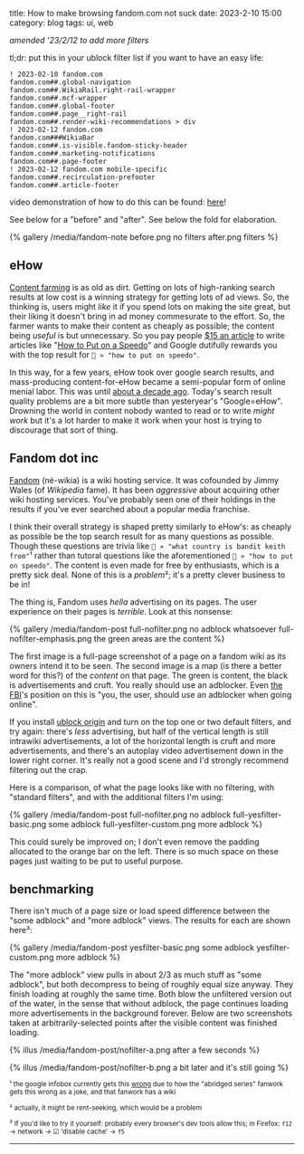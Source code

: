 title: How to make browsing fandom.com not suck
date: 2023-2-10 15:00
category: blog
tags: ui, web

*amended '23/2/12 to add more filters*

tl;dr: put this in your ublock filter list if you want to have an easy life:

```
! 2023-02-10 fandom.com
fandom.com##.global-navigation
fandom.com##.WikiaRail.right-rail-wrapper
fandom.com##.mcf-wrapper
fandom.com##.global-footer
fandom.com##.page__right-rail
fandom.com##.render-wiki-recommendations > div
! 2023-02-12 fandom.com
fandom.com###WikiaBar
fandom.com##.is-visible.fandom-sticky-header
fandom.com##.marketing-notifications
fandom.com##.page-footer
! 2023-02-12 fandom.com mobile-specific
fandom.com##.recirculation-prefooter
fandom.com##.article-footer
```

video demonstration of how to do this can be found: [here]!

See below for a "before" and "after". See below the fold for elaboration.

{% gallery /media/fandom-note
  before.png no filters
  after.png filters
%}

<!-- more -->

## eHow

[Content farming] is as old as dirt. Getting on lots of high-ranking search results at low cost is a winning strategy for getting lots of ad views. So, the thinking is, users might *like* it if you spend lots on making the site great, but their liking it doesn't bring in ad money commesurate to the effort. So, the farmer wants to make their content as cheaply as possible; the content being *useful* is but unnecessary. So you pay people [$15 an article] to write articles like "[How to Put on a Speedo]" and Google dutifully rewards you with the top result for `🔎 » "how to put on speedo"`.

In this way, for a few years, eHow took over google search results, and mass-producing content-for-eHow became a semi-popular form of online menial labor. This was until [about a decade ago]. Today's search result quality problems are a bit more subtle than yesteryear's "Google=eHow". Drowning the world in content nobody wanted to read or to write *might work* but it's a lot harder to make it work when your host is trying to discourage that sort of thing.

## Fandom dot inc

[Fandom][fandom] (né-wikia) is a wiki hosting service. It was cofounded by Jimmy Wales (of *Wikipedia* fame). It has been *aggressive* about acquiring other wiki hosting services. You've probably seen one of their holdings in the results if you've ever searched about a popular media franchise.

I think their overall strategy is shaped pretty similarly to eHow's: as cheaply as possible be the top search result for as many questions as possible. Though these questions are trivia like `🔎 » "what country is bandit keith from"`¹ rather than tutoral questions like the aforementioned `🔎 » "how to put on speedo"`. The content is even made for free by enthusiasts, which is a pretty sick deal. None of this is a *problem*²; it's a pretty clever business to be in!

The thing is, Fandom uses *hella* advertising on its pages. The user experience on their pages is *terrible*. Look at this nonsense:

{% gallery /media/fandom-post
  full-nofilter.png no adblock whatsoever
  full-nofilter-emphasis.png the green areas are the content
%}

The first image is a full-page screenshot of a page on a fandom wiki as its owners intend it to be seen. The second image is a map (is there a better word for this?) of the *content* on that page. The green is content, the black is advertisements and cruft. You really should use an adblocker. Even [the FBI]'s position on this is "you, the user, should use an adblocker when going online".

If you install [ublock origin] and turn on the top one or two default filters, and try again: there's *less* advertising, but half of the vertical length is still intrawiki advertisements, a lot of the horizontal length is cruft and more advertisements, and there's an autoplay video advertisement down in the lower right corner. It's really not a good scene and I'd strongly recommend filtering out the crap.

Here is a comparison, of what the page looks like with no filtering, with "standard filters", and with the additional filters I'm using:

{% gallery /media/fandom-post
  full-nofilter.png no adblock
  full-yesfilter-basic.png some adblock
  full-yesfilter-custom.png more adblock
%}

This could surely be improved on; I don't even remove the padding allocated to the orange bar on the left. There is so much space on these pages just waiting to be put to useful purpose.

## benchmarking

There isn't much of a page size or load speed difference between the "some adblock" and "more adblock" views. The results for each are shown here³:

{% gallery /media/fandom-post
  yesfilter-basic.png some adblock
  yesfilter-custom.png more adblock
%}

The "more adblock" view pulls in about 2/3 as much stuff as "some adblock", but both decompress to being of roughly equal size anyway. They finish loading at roughly the same time. Both blow the unfiltered version out of the water, in the sense that without adblock, the page continues loading more advertisements in the background forever. Below are two screenshots taken at arbitrarily-selected points after the visible content was finished loading.

{% illus /media/fandom-post/nofilter-a.png after a few seconds %}

{% illus /media/fandom-post/nofilter-b.png a bit later and it's still going %}

<small>¹ the google infobox currently gets this [wrong] due to how the "abridged series" fanwork gets this wrong as a joke, and that fanwork has a wiki</small>

<small>² actually, it might be rent-seeking, which would be a problem</small>

<small>³ If you'd like to try it yourself: probably every browser's dev tools allow this; in Firefox: `f12` → network → ☑ 'disable cache' → `f5`</small>

---

[here]: https://nyuu.page/media/fandom-footnote/howtofilter.webm
[Content farming]: https://en.wikipedia.org/wiki/Content_farm
[about a decade ago]: https://en.wikipedia.org/wiki/Google_Panda
[$15 an article]: https://server.moneysavingmom.com/how-to-make-money-writing-for-ehow-com/
[How to Put on a Speedo]: https://worstofehow.wordpress.com/2011/01/01/how-to-put-on-a-speedo/
[fandom]: https://www.fandom.com/
[google infobox]: https://www.google.com/search?client=firefox-b-1-d&q=what+country+is+bandit+keith+from
[the FBI]: https://www.ic3.gov/Media/Y2022/PSA221221?=8324278624
[ublock origin]: https://ublockorigin.com/
[wrong]: https://nyuu.page/media/fandom-footnote/bandit-keith.png